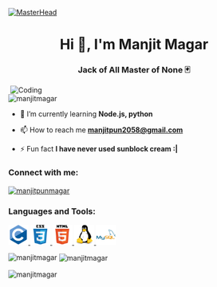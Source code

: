 [![MasterHead](https://user-images.githubusercontent.com/74038190/238200121-6357eb37-3a0e-4efe-b015-ce8b14e910d6.gif)](https://manjitmagar.io)
<h1 align="center">Hi 👋, I'm Manjit Magar</h1>
<h3 align="center">Jack of All Master of None 🃏</h3>
<img align="right" alt="Coding" width="500" src="https://user-images.githubusercontent.com/74038190/212284094-e50ceae2-de86-4dd6-9f9c-a3ebcb3ede9e.gif">

<p align="left"> <img src="https://komarev.com/ghpvc/?username=manjitmagar&label=Profile%20views&color=0e75b6&style=flat" alt="manjitmagar" /> </p>

- 🌱 I’m currently learning **Node.js, python**

- 📫 How to reach me **manjitpun2058@gmail.com**

- ⚡ Fun fact **I have never used sunblock cream :|**

<h3 align="left">Connect with me:</h3>
<p align="left">
<a href="https://twitter.com/manjitpunmagar" target="blank"><img align="center" src="https://raw.githubusercontent.com/rahuldkjain/github-profile-readme-generator/master/src/images/icons/Social/twitter.svg" alt="manjitpunmagar" height="30" width="40" /></a>
</p>

<h3 align="left">Languages and Tools:</h3>
<p align="left"> <a href="https://www.cprogramming.com/" target="_blank" rel="noreferrer"> <img src="https://raw.githubusercontent.com/devicons/devicon/master/icons/c/c-original.svg" alt="c" width="40" height="40"/> </a> <a href="https://www.w3schools.com/css/" target="_blank" rel="noreferrer"> <img src="https://raw.githubusercontent.com/devicons/devicon/master/icons/css3/css3-original-wordmark.svg" alt="css3" width="40" height="40"/> </a> <a href="https://www.w3.org/html/" target="_blank" rel="noreferrer"> <img src="https://raw.githubusercontent.com/devicons/devicon/master/icons/html5/html5-original-wordmark.svg" alt="html5" width="40" height="40"/> </a> <a href="https://www.linux.org/" target="_blank" rel="noreferrer"> <img src="https://raw.githubusercontent.com/devicons/devicon/master/icons/linux/linux-original.svg" alt="linux" width="40" height="40"/> </a> <a href="https://www.mysql.com/" target="_blank" rel="noreferrer"> <img src="https://raw.githubusercontent.com/devicons/devicon/master/icons/mysql/mysql-original-wordmark.svg" alt="mysql" width="40" height="40"/> </a> </p>

<p><img align="left" src="https://github-readme-stats.vercel.app/api/top-langs?username=manjitmagar&show_icons=true&locale=en&layout=compact" alt="manjitmagar" /></p>

<p>&nbsp;<img align="center" src="https://github-readme-stats.vercel.app/api?username=manjitmagar&show_icons=true&locale=en" alt="manjitmagar" /></p>

<p><img align="center" src="https://github-readme-streak-stats.herokuapp.com/?user=manjitmagar&" alt="manjitmagar" /></p>

